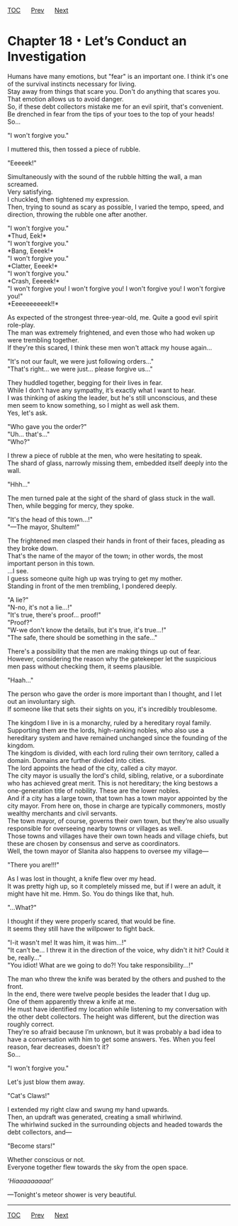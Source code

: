 [TOC](../readme.md)&nbsp;&nbsp;&nbsp;&nbsp;&nbsp;&nbsp;[Prev](Section_0017.md)&nbsp;&nbsp;&nbsp;&nbsp;&nbsp;&nbsp;[Next](Section_0019.md)



# Chapter 18・Let’s Conduct an Investigation

Humans have many emotions, but "fear" is an important one. I think it's
one of the survival instincts necessary for living.  
Stay away from things that scare you. Don't do anything that scares
you.  
That emotion allows us to avoid danger.  
So, if these debt collectors mistake me for an evil spirit, that's
convenient.  
Be drenched in fear from the tips of your toes to the top of your
heads!  
So...  
  
"I won't forgive you."  
  
I muttered this, then tossed a piece of rubble.  
  
"Eeeeek!"  
  
Simultaneously with the sound of the rubble hitting the wall, a man
screamed.  
Very satisfying.  
I chuckled, then tightened my expression.  
Then, trying to sound as scary as possible, I varied the tempo, speed,
and direction, throwing the rubble one after another.  
  
"I won't forgive you."  
\*Thud, Eek!\*  
"I won't forgive you."  
\*Bang, Eeeek!\*  
"I won't forgive you."  
\*Clatter, Eeeek!\*  
"I won't forgive you."  
\*Crash, Eeeeek!\*  
"I won't forgive you! I won't forgive you! I won't forgive you! I won't
forgive you!"  
\*Eeeeeeeeeek!!\*  
  
As expected of the strongest three-year-old, me. Quite a good evil
spirit role-play.  
The man was extremely frightened, and even those who had woken up were
trembling together.  
If they're this scared, I think these men won't attack my house
again...  
  
"It's not our fault, we were just following orders..."  
"That's right... we were just... please forgive us..."  
  
They huddled together, begging for their lives in fear.  
While I don't have any sympathy, it’s exactly what I want to hear.  
I was thinking of asking the leader, but he's still unconscious, and
these men seem to know something, so I might as well ask them.  
Yes, let's ask.  
  
"Who gave you the order?"  
"Uh... that's..."  
"Who?"  
  
I threw a piece of rubble at the men, who were hesitating to speak.  
The shard of glass, narrowly missing them, embedded itself deeply into
the wall.  
  
"Hhh..."  
  
The men turned pale at the sight of the shard of glass stuck in the
wall.  
Then, while begging for mercy, they spoke.  
  
"It's the head of this town...!"  
"—The mayor, Shultem!"  
  
The frightened men clasped their hands in front of their faces, pleading
as they broke down.  
That's the name of the mayor of the town; in other words, the most
important person in this town.  
...I see.  
I guess someone quite high up was trying to get my mother.  
Standing in front of the men trembling, I pondered deeply.  
  
"A lie?"  
"N-no, it's not a lie...!"  
"It's true, there's proof... proof!"  
"Proof?"  
"W-we don't know the details, but it's true, it's true...!"  
"The safe, there should be something in the safe..."  
  
There's a possibility that the men are making things up out of fear.  
However, considering the reason why the gatekeeper let the suspicious
men pass without checking them, it seems plausible.  
  
"Haah..."  
  
The person who gave the order is more important than I thought, and I
let out an involuntary sigh.  
If someone like that sets their sights on you, it's incredibly
troublesome.  
  
The kingdom I live in is a monarchy, ruled by a hereditary royal
family.  
Supporting them are the lords, high-ranking nobles, who also use a
hereditary system and have remained unchanged since the founding of the
kingdom.  
The kingdom is divided, with each lord ruling their own territory,
called a domain. Domains are further divided into cities.  
The lord appoints the head of the city, called a city mayor.  
The city mayor is usually the lord's child, sibling, relative, or a
subordinate who has achieved great merit. This is not hereditary; the
king bestows a one-generation title of nobility. These are the lower
nobles.  
And if a city has a large town, that town has a town mayor appointed by
the city mayor. From here on, those in charge are typically commoners,
mostly wealthy merchants and civil servants.  
The town mayor, of course, governs their own town, but they’re also
usually responsible for overseeing nearby towns or villages as well.  
Those towns and villages have their own town heads and village chiefs,
but these are chosen by consensus and serve as coordinators.  
Well, the town mayor of Slanita also happens to oversee my village—  
  
"There you are!!!"  
  
As I was lost in thought, a knife flew over my head.  
It was pretty high up, so it completely missed me, but if I were an
adult, it might have hit me. Hmm. So. You do things like that, huh.  
  
"...What?"  
  
I thought if they were properly scared, that would be fine.  
It seems they still have the willpower to fight back.  
  
"I-it wasn't me! It was him, it was him...!"  
"It can’t be... I threw it in the direction of the voice, why didn't it
hit? Could it be, really..."  
"You idiot! What are we going to do?! You take responsibility...!"  
  
The man who threw the knife was berated by the others and pushed to the
front.  
In the end, there were twelve people besides the leader that I dug up.  
One of them apparently threw a knife at me.  
He must have identified my location while listening to my conversation
with the other debt collectors. The height was different, but the
direction was roughly correct.  
They’re so afraid because I’m unknown, but it was probably a bad idea to
have a conversation with him to get some answers. Yes. When you feel
reason, fear decreases, doesn't it?  
So...  
  
"I won't forgive you."  
  
Let's just blow them away.  
  
"Cat's Claws!"  
  
I extended my right claw and swung my hand upwards.  
Then, an updraft was generated, creating a small whirlwind.  
The whirlwind sucked in the surrounding objects and headed towards the
debt collectors, and—  
  
"Become stars!"  
  
Whether conscious or not.  
Everyone together flew towards the sky from the open space.  
  
*‘Hiaaaaaaaaa!’*  
  
—Tonight's meteor shower is very beautiful.  
  
  
  


---
[TOC](../readme.md)&nbsp;&nbsp;&nbsp;&nbsp;&nbsp;&nbsp;[Prev](Section_0017.md)&nbsp;&nbsp;&nbsp;&nbsp;&nbsp;&nbsp;[Next](Section_0019.md)

